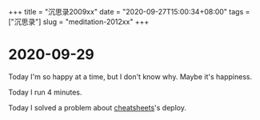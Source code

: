 +++
title = "沉思录2009xx"
date = "2020-09-27T15:00:34+08:00"
tags = ["沉思录"]
slug = "meditation-2012xx"
+++
# 2020-09-29

Today I'm so happy at a time, but I don't know why. Maybe it's happiness.

Today I run 4 minutes.

Today I solved a problem about [cheatsheets](https://github.com/Gaotianhe/cheatsheets)'s deploy.
